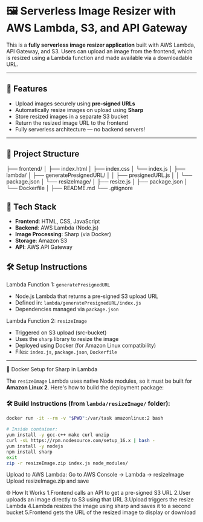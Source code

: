 # 🖼️ Serverless Image Resizer with AWS Lambda, S3, and API Gateway

This is a **fully serverless image resizer application** built with AWS Lambda, API Gateway, and S3. Users can upload an image from the frontend, which is resized using a Lambda function and made available via a downloadable URL.

---

## 🚀 Features

- Upload images securely using **pre-signed URLs**
- Automatically resize images on upload using **Sharp**
- Store resized images in a separate S3 bucket
- Return the resized image URL to the frontend
- Fully serverless architecture — no backend servers!

---

## 🧾 Project Structure
├── frontend/
│ ├── index.html
│ ├── index.css
│ └── index.js
│
├── lambda/
│ ├── generatePresignedURL/
│ │ ├── presignedURL.js
│ │ └── package.json
│ └── resizeImage/
│ ├── resize.js
│ ├── package.json
│ └── Dockerfile
│
├── README.md
└── .gitignore


## 🧰 Tech Stack

- **Frontend**: HTML, CSS, JavaScript
- **Backend**: AWS Lambda (Node.js)
- **Image Processing**: Sharp (via Docker)
- **Storage**: Amazon S3
- **API**: AWS API Gateway

## 🛠️ Setup Instructions

Lambda Function 1: `generatePresignedURL`

- Node.js Lambda that returns a pre-signed S3 upload URL
- Defined in: `lambda/generatePresignedURL/index.js`
- Dependencies managed via `package.json`

Lambda Function 2: `resizeImage`

- Triggered on S3 upload (src-bucket)
- Uses the `sharp` library to resize the image
- Deployed using Docker (for Amazon Linux compatibility)
- Files: `index.js`, `package.json`, `Dockerfile`

---

🐳 Docker Setup for Sharp in Lambda

The `resizeImage` Lambda uses native Node modules, so it must be built for **Amazon Linux 2**. Here's how to build the deployment package:

### 🛠️ Build Instructions (from `lambda/resizeImage/` folder):

```bash
docker run -it --rm -v "$PWD":/var/task amazonlinux:2 bash

# Inside container:
yum install -y gcc-c++ make curl unzip
curl -sL https://rpm.nodesource.com/setup_16.x | bash -
yum install -y nodejs
npm install sharp
exit
zip -r resizeImage.zip index.js node_modules/
```

Upload to AWS Lambda:
Go to AWS Console → Lambda → resizeImage
Upload resizeImage.zip and save


🌐 How It Works
1.Frontend calls an API to get a pre-signed S3 URL
2.User uploads an image directly to S3 using that URL
3.Upload triggers the resize Lambda
4.Lambda resizes the image using sharp and saves it to a second bucket
5.Frontend gets the URL of the resized image to display or download





